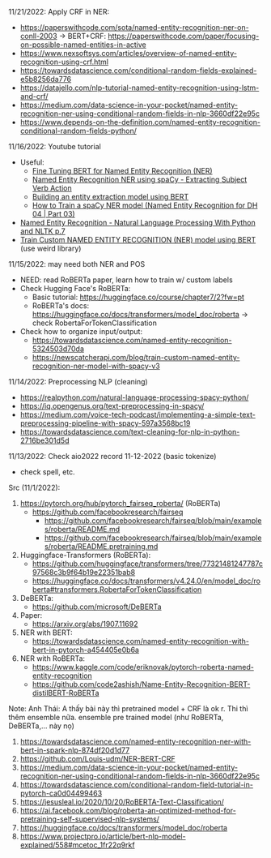 11/21/2022: Apply CRF in NER:
* https://paperswithcode.com/sota/named-entity-recognition-ner-on-conll-2003
        -> BERT+CRF: https://paperswithcode.com/paper/focusing-on-possible-named-entities-in-active
* https://www.nexsoftsys.com/articles/overview-of-named-entity-recognition-using-crf.html
* https://towardsdatascience.com/conditional-random-fields-explained-e5b8256da776
* https://datajello.com/nlp-tutorial-named-entity-recognition-using-lstm-and-crf/
* https://medium.com/data-science-in-your-pocket/named-entity-recognition-ner-using-conditional-random-fields-in-nlp-3660df22e95c
* https://www.depends-on-the-definition.com/named-entity-recognition-conditional-random-fields-python/


11/16/2022: Youtube tutorial
* Useful:
    * [Fine Tuning BERT for Named Entity Recognition (NER)](https://www.youtube.com/watch?v=dzyDHMycx_c)
    * [Named Entity Recognition NER using spaCy - Extracting Subject Verb Action](https://www.youtube.com/watch?v=TxTxWAohW7E&list=PLxqBkZuBynVTn2lkHNAcw6lgm1MD5QiMK&index=6)
    * [Building an entity extraction model using BERT](https://www.youtube.com/watch?v=MqQ7rqRllIc)
    * [How to Train a spaCy NER model (Named Entity Recognition for DH 04 | Part 03)](https://www.youtube.com/watch?v=7Z1imsp6g10&list=PL2VXyKi-KpYs1bSnT8bfMFyGS-wMcjesM&index=6)
* [Named Entity Recognition - Natural Language Processing With Python and NLTK p.7](https://www.youtube.com/watch?v=LFXsG7fueyk)
* [Train Custom NAMED ENTITY RECOGNITION (NER) model using BERT](https://www.youtube.com/watch?v=uKPBkendlxw) (use weird library)

11/15/2022: may need both NER and POS
* NEED: read RoBERTa paper, learn how to train w/ custom labels
* Check Hugging Face's RoBERTa:
    * Basic tutorial: https://huggingface.co/course/chapter7/2?fw=pt
    * RoBERTa's docs: https://huggingface.co/docs/transformers/model_doc/roberta -> check RobertaForTokenClassification
* Check how to organize input/output:
    * https://towardsdatascience.com/named-entity-recognition-5324503d70da
    * https://newscatcherapi.com/blog/train-custom-named-entity-recognition-ner-model-with-spacy-v3

11/14/2022: Preprocessing NLP (cleaning)
* https://realpython.com/natural-language-processing-spacy-python/
* https://iq.opengenus.org/text-preprocessing-in-spacy/
* https://medium.com/voice-tech-podcast/implementing-a-simple-text-preprocessing-pipeline-with-spacy-597a3568bc19
* https://towardsdatascience.com/text-cleaning-for-nlp-in-python-2716be301d5d

11/13/2022: Check aio2022 record 11-12-2022 (basic tokenize)
* check spell, etc.

Src (11/1/2022):
1. https://pytorch.org/hub/pytorch_fairseq_roberta/ (RoBERTa)
    * https://github.com/facebookresearch/fairseq
        * https://github.com/facebookresearch/fairseq/blob/main/examples/roberta/README.md
        * https://github.com/facebookresearch/fairseq/blob/main/examples/roberta/README.pretraining.md
1. Huggingface-Transformers (RoBERTa):
    * https://github.com/huggingface/transformers/tree/77321481247787c97568c3b9f64b19e22351bab8
    * https://huggingface.co/docs/transformers/v4.24.0/en/model_doc/roberta#transformers.RobertaForTokenClassification
1. DeBERTa:
    * https://github.com/microsoft/DeBERTa
1. Paper:
    * https://arxiv.org/abs/1907.11692
1. NER with BERT:
    * https://towardsdatascience.com/named-entity-recognition-with-bert-in-pytorch-a454405e0b6a
1. NER with RoBERTa:
    * https://www.kaggle.com/code/eriknovak/pytorch-roberta-named-entity-recognition
    * https://github.com/code2ashish/Name-Entity-Recognition-BERT-distilBERT-RoBERTa

Note: Anh Thái: A thấy bài này thì pretrained model + CRF là ok r. Thi thì thêm ensemble nữa. ensemble pre trained model (như RoBERTa, DeBERTa,... này nọ)
1. https://towardsdatascience.com/named-entity-recognition-ner-with-bert-in-spark-nlp-874df20d1d77
1. https://github.com/Louis-udm/NER-BERT-CRF
1. https://medium.com/data-science-in-your-pocket/named-entity-recognition-ner-using-conditional-random-fields-in-nlp-3660df22e95c
1. https://towardsdatascience.com/conditional-random-field-tutorial-in-pytorch-ca0d04499463
1. https://jesusleal.io/2020/10/20/RoBERTA-Text-Classification/
1. https://ai.facebook.com/blog/roberta-an-optimized-method-for-pretraining-self-supervised-nlp-systems/
1. https://huggingface.co/docs/transformers/model_doc/roberta
1. https://www.projectpro.io/article/bert-nlp-model-explained/558#mcetoc_1fr22q9rkf
